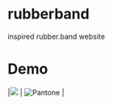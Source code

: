 # rubberband
inspired rubber.band website

# Demo
|![](https://github.com/user-attachments/assets/648547f1-2b03-45b7-95c9-d9e3c3cd7445) | ![Pantone](https://github.com/user-attachments/assets/53dac031-0c95-4e42-9030-5ad8c21b5c05) |
